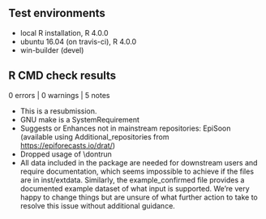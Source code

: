 ## Test environments
* local R installation, R 4.0.0
* ubuntu 16.04 (on travis-ci), R 4.0.0
* win-builder (devel)

## R CMD check results

0 errors | 0 warnings | 5 notes

* This is a resubmission.
* GNU make is a SystemRequirement
* Suggests or Enhances not in mainstream repositories: EpiSoon (available using Additional_repositories from https://epiforecasts.io/drat/)
* Dropped usage of \dontrun
* All data included in the package are needed for downstream users and require documentation, which seems impossible to achieve if the files are in inst/extdata. Similarly, the example_confirmed file provides a documented example dataset of what input is supported. We’re very happy to change things but are unsure of what further action to take to resolve this issue without additional guidance.
